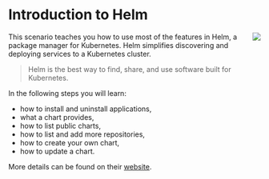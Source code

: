 # Introduction to Helm #

<img align="right" src="/javajon/courses/kubernetes-pipelines/helm/assets/helm.png">

This scenario teaches you how to use most of the features in Helm, a package manager for Kubernetes. Helm simplifies discovering and deploying services to a Kubernetes cluster.

> Helm is the best way to find, share, and use software built for Kubernetes.

In the following steps you will learn:

- how to install and uninstall applications,
- what a chart provides,
- how to list public charts,
- how to list and add more repositories,
- how to create your own chart,
- how to update a chart.

More details can be found on their [website](http://www.helm.sh/).
